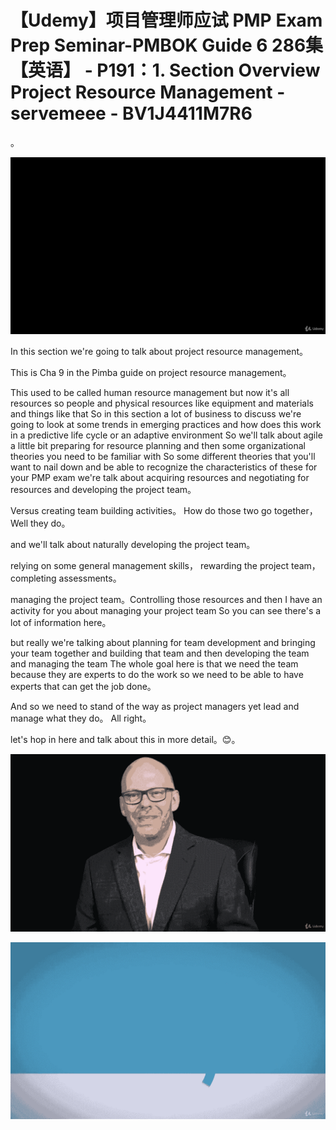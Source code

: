 # 【Udemy】项目管理师应试 PMP Exam Prep Seminar-PMBOK Guide 6  286集【英语】 - P191：1. Section Overview Project Resource Management - servemeee - BV1J4411M7R6

。

![](img/a2a1678ebc69f8b46e5d507779ff5142_1.png)

In this section we're going to talk about project resource management。

 This is Cha 9 in the Pimba guide on project resource management。

 This used to be called human resource management but now it's all resources so people and physical resources like equipment and materials and things like that So in this section a lot of business to discuss we're going to look at some trends in emerging practices and how does this work in a predictive life cycle or an adaptive environment So we'll talk about agile a little bit preparing for resource planning and then some organizational theories you need to be familiar with So some different theories that you'll want to nail down and be able to recognize the characteristics of these for your PMP exam we're talk about acquiring resources and negotiating for resources and developing the project team。

Versus creating team building activities。 How do those two go together， Well they do。

 and we'll talk about naturally developing the project team。

 relying on some general management skills， rewarding the project team， completing assessments。

 managing the project team。Controlling those resources and then I have an activity for you about managing your project team So you can see there's a lot of information here。

 but really we're talking about planning for team development and bringing your team together and building that team and then developing the team and managing the team The whole goal here is that we need the team because they are experts to do the work so we need to be able to have experts that can get the job done。

 And so we need to stand of the way as project managers yet lead and manage what they do。 All right。

 let's hop in here and talk about this in more detail。😊。



![](img/a2a1678ebc69f8b46e5d507779ff5142_3.png)

![](img/a2a1678ebc69f8b46e5d507779ff5142_4.png)